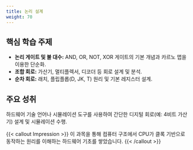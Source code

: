 ```yaml
---
title: 논리 설계
weight: 70
---
```


## 핵심 학습 주제

* **논리 게이트 및 불 대수:** AND, OR, NOT, XOR 게이트의 기본 개념과 카르노 맵을 이용한 단순화.
* **조합 회로:** 가산기, 멀티플렉서, 디코더 등 회로 설계 및 분석.
* **순차 회로:** 래치, 플립플롭(D, JK, T) 원리 및 기본 레지스터 설계.

## 주요 성취

하드웨어 기술 언어나 시뮬레이션 도구를 사용하여 간단한 디지털 회로(예: 4비트 가산기) 설계 및 시뮬레이션 수행.

{{< callout Impression >}}
이 과목을 통해 컴퓨터 구조에서 CPU가 클록 기반으로 동작하는 원리를 이해하는 하드웨어 기초를 쌓았습니다.
{{< /callout >}}
